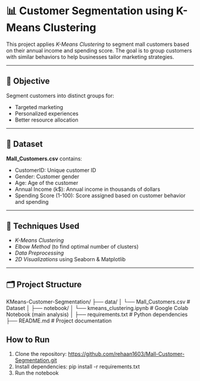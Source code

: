 # 📊 Customer Segmentation using K-Means Clustering

This project applies *K-Means Clustering* to segment mall customers based on their annual income and spending score. The goal is to group customers with similar behaviors to help businesses tailor marketing strategies.

---

## 🧠 Objective

Segment customers into distinct groups for:
- Targeted marketing
- Personalized experiences
- Better resource allocation

---

## 📁 Dataset

**Mall_Customers.csv** contains:

- CustomerID: Unique customer ID
- Gender: Customer gender
- Age: Age of the customer
- Annual Income (k$): Annual income in thousands of dollars
- Spending Score (1-100): Score assigned based on customer behavior and spending

---

## 📌 Techniques Used

- *K-Means Clustering*
- *Elbow Method* (to find optimal number of clusters)
- *Data Preprocessing*
- *2D Visualizations* using Seaborn & Matplotlib

---

## 🗂 Project Structure
KMeans-Customer-Segmentation/
├── data/
│ └── Mall_Customers.csv # Dataset
│
├── notebook/
│ └── kmeans_clustering.ipynb # Google Colab Notebook (main analysis)
│
├── requirements.txt # Python dependencies
├── README.md # Project documentation

## How to Run

1. Clone the repository: https://github.com/rehaan1603/Mall-Customer-Segmentation.git
2.  Install dependencies: pip install -r requirements.txt
3.  Run the notebook
